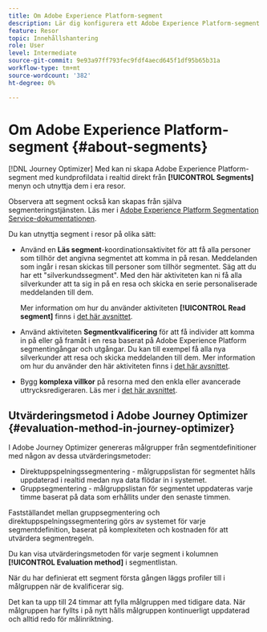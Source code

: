 ```yaml
---
title: Om Adobe Experience Platform-segment
description: Lär dig konfigurera ett Adobe Experience Platform-segment
feature: Resor
topic: Innehållshantering
role: User
level: Intermediate
source-git-commit: 9e93a97ff793fec9fdf4aecd645f1df95b65b31a
workflow-type: tm+mt
source-wordcount: '382'
ht-degree: 0%

---
```


# Om Adobe Experience Platform-segment {#about-segments}

[!DNL Journey Optimizer]  Med kan ni skapa Adobe Experience Platform-segment med kundprofildata i realtid direkt från  **[!UICONTROL Segments]** menyn och utnyttja dem i era resor.

Observera att segment också kan skapas från själva segmenteringstjänsten. Läs mer i [Adobe Experience Platform Segmentation Service-dokumentationen](https://experienceleague.adobe.com/docs/experience-platform/segmentation/home.html).

Du kan utnyttja segment i resor på olika sätt:

* Använd en **Läs segment**-koordinationsaktivitet för att få alla personer som tillhör det angivna segmentet att komma in på resan. Meddelanden som ingår i resan skickas till personer som tillhör segmentet. Säg att du har ett &quot;silverkundssegment&quot;. Med den här aktiviteten kan ni få alla silverkunder att ta sig in på en resa och skicka en serie personaliserade meddelanden till dem.

   Mer information om hur du använder aktiviteten **[!UICONTROL Read segment]** finns i [det här avsnittet](../building-journeys/read-segment.md#configuring-segment-trigger-activity).

* Använd aktiviteten **Segmentkvalificering** för att få individer att komma in på eller gå framåt i en resa baserat på Adobe Experience Platform segmentingångar och utgångar. Du kan till exempel få alla nya silverkunder att resa och skicka meddelanden till dem. Mer information om hur du använder den här aktiviteten finns i [det här avsnittet](../building-journeys/segment-qualification-events.md).

* Bygg **komplexa villkor** på resorna med den enkla eller avancerade uttrycksredigeraren. Läs mer i [det här avsnittet](../building-journeys/condition-activity.md#using-a-segment).

## Utvärderingsmetod i Adobe Journey Optimizer {#evaluation-method-in-journey-optimizer}

I Adobe Journey Optimizer genereras målgrupper från segmentdefinitioner med någon av dessa utvärderingsmetoder:

* Direktuppspelningssegmentering - målgruppslistan för segmentet hålls uppdaterad i realtid medan nya data flödar in i systemet.
* Gruppsegmentering - målgruppslistan för segmentet uppdateras varje timme baserat på data som erhållits under den senaste timmen.

Fastställandet mellan gruppsegmentering och direktuppspelningssegmentering görs av systemet för varje segmentdefinition, baserat på komplexiteten och kostnaden för att utvärdera segmentregeln.

Du kan visa utvärderingsmetoden för varje segment i kolumnen **[!UICONTROL Evaluation method]** i segmentlistan.

När du har definierat ett segment första gången läggs profiler till i målgruppen när de kvalificerar sig.

Det kan ta upp till 24 timmar att fylla målgruppen med tidigare data. När målgruppen har fyllts i på nytt hålls målgruppen kontinuerligt uppdaterad och alltid redo för målinriktning.
